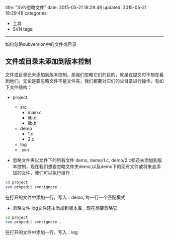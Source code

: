 title: "SVN忽略文件"
date: 2015-05-21 18:29:48
updated: 2015-05-21 18:29:48
categories:
- 工具
- SVN
tags:
---

如何忽略subversion中的文件或目录

## 文件或目录未添加到版本控制

文件或目录还未添加到版本控制，那我们忽略它们的目的，就是在提交时不想在看到他们。无论是要忽略文件不是文件夹，我们都要对它们的父目录进行操作。有如下文件结构：

- project
    + src
        - main.c
        - lib.c
        - lib.h
    + demo
        - 1.c
        - 2.c
    + log
    + .svn

- 忽略文件夹以文件下的所有文件
demo, demo/1.c, demo/2.c都还未添加到版本控制，现在我们想要忽略文件夹demo,以及demo下的现有文件或将来会添加的文件，我们可以执行操作：

``` sh
cd project
svn propedit svn:ignore .
```

在打开的文件中添加一行，写入：demo, 每一行一个匹配模式

- 忽略文件
log文件还未添加到版本库，现在想要忽略它

``` sh
cd project
svn propedit svn:ignore .
```

在打开的文件中添加一行，写入：log





